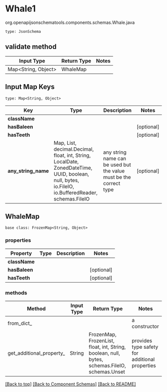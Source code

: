 # Whale1
org.openapijsonschematools.components.schemas.Whale.java
```
type: JsonSchema
```

## validate method
| Input Type | Return Type | Notes |
| ---------- | ----------- | ----- |
| Map<String, Object> | WhaleMap | |

## Input Map Keys
```
type: Map<String, Object>
```
Key | Type |  Description | Notes
------------ | ------------- | ------------- | -------------
**className** |  |  |
**hasBaleen** |  |  | [optional]
**hasTeeth** |  |  | [optional]
**any_string_name** | Map, List, decimal.Decimal, float, int, String, LocalDate, ZonedDateTime, UUID, boolean, null, bytes, io.FileIO, io.BufferedReader, schemas.FileIO | any string name can be used but the value must be the correct type | [optional]

## WhaleMap
```
base class: FrozenMap<String, Object>

```

### properties
Property | Type | Description | Notes
-------- | ---- | ----------- | -----
**className** |  |  |
**hasBaleen** |  |  | [optional]
**hasTeeth** |  |  | [optional]

### methods
Method | Input Type | Return Type | Notes
------ | ---------- | ----------- | ------
from_dict_ |  |  | a constructor
get_additional_property_ | String | FrozenMap, FrozenList, float, int, String, boolean, null, bytes, schemas.FileIO, schemas.Unset | provides type safety for additional properties

[[Back to top]](#top) [[Back to Component Schemas]](../../../README.md#Component-Schemas) [[Back to README]](../../../README.md)
